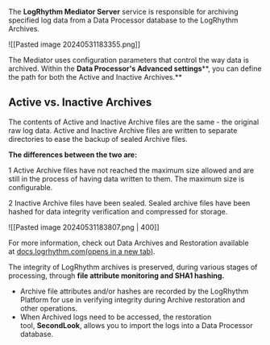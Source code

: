 
The **LogRhythm Mediator Server** service is responsible for archiving specified log data from a Data Processor database to the LogRhythm Archives.

![[Pasted image 20240531183355.png]]

The Mediator uses configuration parameters that control the way data is archived. Within the **Data Processor's Advanced settings****, you can define the path for both the Active and Inactive Archives.**


## **Active vs. Inactive Archives**

The contents of Active and Inactive Archive files are the same - the original raw log data. Active and Inactive Archive files are written to separate directories to ease the backup of sealed Archive files.

**The differences between the two are:**

1 Active Archive files have not reached the maximum size allowed and are still in the process of having data written to them. The maximum size is configurable.

2 Inactive Archive files have been sealed. Sealed archive files have been hashed for data integrity verification and compressed for storage.

![[Pasted image 20240531183807.png | 400]]


For more information, check out Data Archives and Restoration available at [docs.logrhythm.com(opens in a new tab)](http://docs.logrhythm.com/).


The integrity of LogRhythm archives is preserved, during various stages of processing, through **file attribute monitoring and SHA1 hashing.**

- Archive file attributes and/or hashes are recorded by the LogRhythm Platform for use in verifying integrity during Archive restoration and other operations.
- When Archived logs need to be accessed, the restoration tool, **SecondLook**, allows you to import the logs into a Data Processor database.


